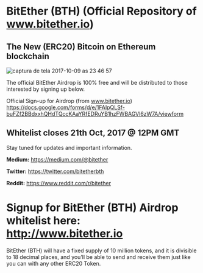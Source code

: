 # BitEther (BTH) (Official Repository of www.bitether.io)

## The New (ERC20) Bitcoin on Ethereum blockchain

![captura de tela 2017-10-09 as 23 46 57](https://user-images.githubusercontent.com/32660281/31367310-ccb9b338-ad4c-11e7-848f-ad87602608f6.png)

The official BitEther Airdrop is 100% free and will be distributed to those interested by signing up below.

Official Sign-up for Airdrop (from www.bitether.io) https://docs.google.com/forms/d/e/1FAIpQLSf-buFZf2BBdxxhQHdTQccKAaYRfEDRuYB1hzFWBAGVl6zW7A/viewform

## Whitelist closes 21th Oct, 2017 @ 12PM GMT

Stay tuned for updates and important information.

**Medium:** https://medium.com/@bitether

**Twitter:** https://twitter.com/bitetherbth

**Reddit:** https://www.reddit.com/r/bitether

# Signup for BitEther (BTH) Airdrop whitelist here: http://www.bitether.io

BitEther (BTH) will have a fixed supply of 10 million tokens, and it is divisible to 18 decimal places, and you’ll be able to send and receive them just like you can with any other ERC20 Token.
